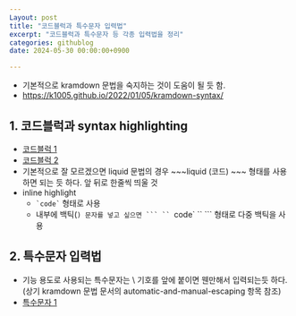 ```yaml
---
Layout: post 
title: "코드블럭과 특수문자 입력법" 
excerpt: "코드블럭과 특수문자 등 각종 입력법을 정리" 
categories: githublog
date: 2024-05-30 00:00:00+0900

---
```


* 기본적으로 kramdown 문법을 숙지하는 것이 도움이 될 듯 함.
* https://k1005.github.io/2022/01/05/kramdown-syntax/


## 1. 코드블럭과 syntax highlighting

* [코드블럭 1](https://hhj6212.github.io/blog/2020/08/22/Jekyll-highlight-codeblock.html)
* [코드블럭 2](https://gist.github.com/roachhd/f3233638b9b18d699ada)
* 기본적으로 잘 모르겠으면 liquid 문법의 경우 ~~~liquid (코드) ~~~ 형태를 사용하면 되는 듯 하다. 앞 뒤로 한줄씩 띄울 것
* inline highlight
  * `` `code` `` 형태로 사용
  * 내부에 백틱(`) 문자를 넣고 싶으면 ``` `` `code` `` ``` 형태로 다중 백틱을 사용

## 2. 특수문자 입력법

* 기능 용도로 사용되는 특수문자는 \ 기호를 앞에 붙이면 웬만해서 입력되는듯 하다. (상기 kramdown 문법 문서의 automatic-and-manual-escaping 항목 참조)
* [특수문자 1](https://4urdev.tistory.com/62)


